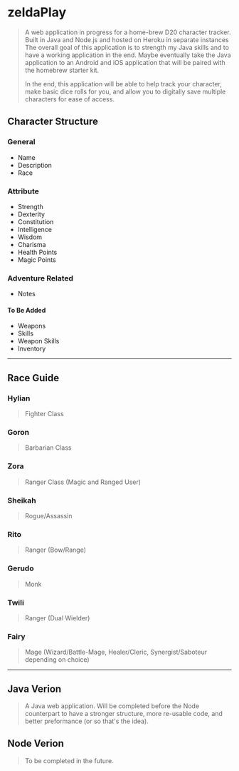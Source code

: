 # zeldaPlay
>A web application in progress for a home-brew D20 character tracker. Built in Java and Node.js and hosted on Heroku in separate instances
>The overall goal of this application is to strength my Java skills and to have a working application in the end. Maybe eventually take the Java application to an Android and iOS application that will be paired with the homebrew starter kit.
>
>In the end, this application will be able to help track your character, make basic dice rolls for you, and allow you to digitally save multiple characters for ease of access.

## Character Structure
### General 
* Name
* Description
* Race
### Attribute
* Strength
* Dexterity
* Constitution
* Intelligence
* Wisdom
* Charisma
* Health Points
* Magic Points
### Adventure Related
* Notes
#### To Be Added
* Weapons
* Skills
* Weapon Skills
* Inventory
---
## Race Guide
### Hylian
> Fighter Class
### Goron
> Barbarian Class
### Zora
> Ranger Class (Magic and Ranged User)
### Sheikah
> Rogue/Assassin
### Rito
> Ranger (Bow/Range)
### Gerudo
> Monk 
### Twili
> Ranger (Dual Wielder)
### Fairy
> Mage (Wizard/Battle-Mage, Healer/Cleric, Synergist/Saboteur depending on choice)
---
## Java Verion
>A Java web application. Will be completed before the Node counterpart to have a stronger structure, more re-usable code, and better preformance (or so that's the idea).

## Node Verion
>To be completed in the future.

